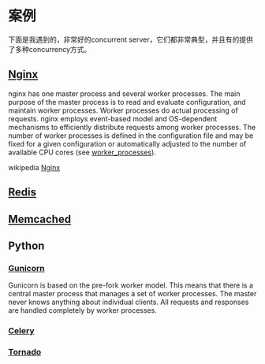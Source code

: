 # 案例

下面是我遇到的，非常好的concurrent server，它们都非常典型，并且有的提供了多种concurrency方式。

## [Nginx](http://nginx.org/en/docs/beginners_guide.html)

nginx has one master process and several worker processes. The main purpose of the master process is to read and evaluate configuration, and maintain worker processes. Worker processes do actual processing of requests. nginx employs event-based model and OS-dependent mechanisms to efficiently distribute requests among worker processes. The number of worker processes is defined in the configuration file and may be fixed for a given configuration or automatically adjusted to the number of available CPU cores (see [worker_processes](http://nginx.org/en/docs/ngx_core_module.html#worker_processes)).



wikipedia [Nginx](https://en.wikipedia.org/wiki/Nginx)



## [Redis](https://redis.io/)



## [Memcached](https://memcached.org/)



## Python

### [Gunicorn](http://docs.gunicorn.org/en/latest/design.html)

Gunicorn is based on the pre-fork worker model. This means that there is a central master process that manages a set of worker processes. The master never knows anything about individual clients. All requests and responses are handled completely by worker processes.



### [Celery](http://docs.celeryproject.org/en/latest/userguide/workers.html)





### [Tornado](http://www.tornadoweb.org/)









